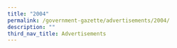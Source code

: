 ```yaml
---
title: "2004"
permalink: /government-gazette/advertisements/2004/
description: ""
third_nav_title: Advertisements
---
```

